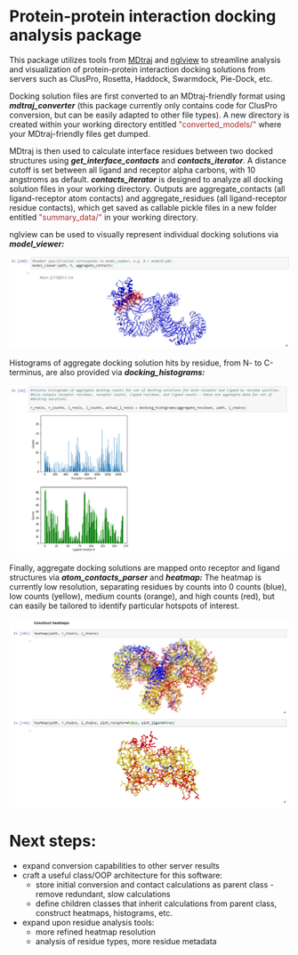 # Protein-protein interaction docking analysis package

This package utilizes tools from [MDtraj](http://mdtraj.org/latest/index.html) and [nglview](http://arose.github.io/nglview/latest/index.html) to streamline analysis and visualization of protein-protein interaction docking solutions from servers such as ClusPro, Rosetta, Haddock, Swarmdock, Pie-Dock, etc. 


Docking solution files are first converted to an MDtraj-friendly format using ***mdtraj_converter*** (this package currently only contains code for ClusPro conversion, but can be easily adapted to other file types). A new directory is created within your working directory entitled <font color="brown"> "converted_models/"</font> where your MDtraj-friendly files get dumped. 


MDtraj is then used to calculate interface residues between two docked structures using ***get_interface_contacts*** and ***contacts_iterator***. A distance cutoff is set between all ligand and receptor alpha carbons, with 10 angstroms as default. ***contacts_iterator*** is designed to analyze all docking solution files in your working directory. Outputs are aggregate_contacts (all ligand-receptor atom contacts) and aggregate_residues (all ligand-receptor residue contacts), which get saved as callable pickle files in a new folder entitled <font color="brown"> "summary_data/"</font> in your working directory.


nglview can be used to visually represent individual docking solutions via ***model_viewer:***

<img src="model_viewer_image.png">


Histograms of aggregate docking solution hits by residue, from N- to C-terminus, are also provided via ***docking_histograms:***

<img src="histograms_image.png">

Finally, aggregate docking solutions are mapped onto receptor and ligand structures via ***atom_contacts_parser*** and ***heatmap:*** The heatmap is currently low resolution, separating residues by counts into 0 counts (blue), low counts (yellow), medium counts (orange), and high counts (red), but can easily be tailored to identify particular hotspots of interest.

<img src="heatmaps_image.png">


# Next steps:
- expand conversion capabilities to other server results
- craft a useful class/OOP architecture for this software:
  - store initial conversion and contact calculations as parent class - remove redundant, slow calculations
  - define children classes that inherit calculations from parent class, construct heatmaps, histograms, etc.
- expand upon residue analysis tools:
  - more refined heatmap resolution
  - analysis of residue types, more residue metadata

